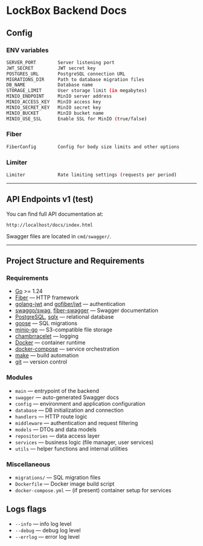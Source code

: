 # LockBox Backend Docs

## Config

### ENV variables

```bash
SERVER_PORT        Server listening port
JWT_SECRET         JWT secret key
POSTGRES_URL       PostgreSQL connection URL
MIGRATIONS_DIR     Path to database migration files
DB_NAME            Database name
STORAGE_LIMIT      User storage limit (in megabytes)
MINIO_ENDPOINT     MinIO server address
MINIO_ACCESS_KEY   MinIO access key
MINIO_SECRET_KEY   MinIO secret key
MINIO_BUCKET       MinIO bucket name
MINIO_USE_SSL      Enable SSL for MinIO (true/false)
```

### Fiber

```bash
FiberConfig        Config for body size limits and other options
```

### Limiter

```bash
Limiter            Rate limiting settings (requests per period)
```

---

## API Endpoints v1 (test)

You can find full API documentation at:

```
http://localhost/docs/index.html
```

Swagger files are located in `cmd/swagger/`.

---

## Project Structure and Requirements

### Requirements

- [Go](https://go.dev/) >= 1.24
- [Fiber](https://github.com/gofiber/fiber) — HTTP framework
- [golang-jwt](https://github.com/golang-jwt/jwt) and [gofiber/jwt](https://github.com/gofiber/jwt) — authentication
- [swaggo/swag](https://github.com/swaggo/swag), [fiber-swagger](https://github.com/swaggo/fiber-swagger) — Swagger documentation
- [PostgreSQL](https://www.postgresql.org/), [sqlx](https://github.com/jmoiron/sqlx) — relational database
- [goose](https://github.com/pressly/goose) — SQL migrations
- [minio-go](https://github.com/minio/minio-go) — S3-compatible file storage
- [chambrracelet](https://github.com/charmbracelet/log) — logging
- [Docker](https://www.docker.com/) — container runtime
- [docker-compose](https://docs.docker.com/compose/) — service orchestration
- [make](https://www.gnu.org/software/make/) — build automation
- [git](https://git-scm.com/) — version control

### Modules

- `main` — entrypoint of the backend
- `swagger` — auto-generated Swagger docs
- `config` — environment and application configuration
- `database` — DB initialization and connection
- `handlers` — HTTP route logic
- `middleware` — authentication and request filtering
- `models` — DTOs and data models
- `repositories` — data access layer
- `services` — business logic (file manager, user services)
- `utils` — helper functions and internal utilities

### Miscellaneous

- `migrations/` — SQL migration files
- `Dockerfile` — Docker image build script
- `docker-compose.yml` — (if present) container setup for services

## Logs flags

- `--info` — info log level
- `--debug` — debug log level
- `--errlog` — error log level
